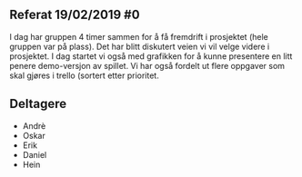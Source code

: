 ## Referat 19/02/2019 #0
I dag har gruppen 4 timer sammen for å få fremdrift i prosjektet (hele gruppen var på plass). Det har blitt diskutert veien vi 
vil velge videre i prosjektet. I dag startet vi også med grafikken for å kunne presentere en litt penere 
demo-versjon av spillet. Vi har også fordelt ut flere oppgaver som skal gjøres i trello (sortert etter prioritet.
 
 
## Deltagere 
* Andrè
* Oskar
* Erik
* Daniel
* Hein